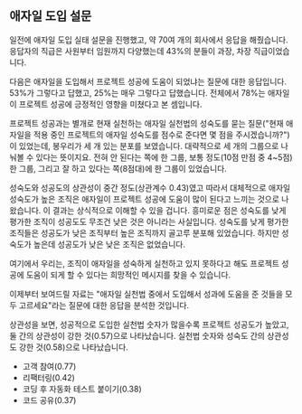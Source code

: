 ## 애자일 도입 설문
일전에 애자일 도입 실태 설문을 진행했고, 약 70여 개의 회사에서 응답을 해줬습니다. 응답자의 직급은 사원부터 임원까지 다양했는데 43%의 분들이 과장, 차장 직급이었습니다.

다음은 애자일을 도입해서 프로젝트 성공에 도움이 되었냐는 질문에 대한 응답입니다. 53%가 그렇다고 답했고, 25%는 매우 그렇다고 답했습니다. 전체에서 78%는 애자일이 프로젝트 성공에 긍정적인 영향을 미쳤다고 본 셈입니다.

프로젝트 성공과는 별개로 현재 실천하는 애자일 실천법의 성숙도를 묻는 질문("현재 애자일을 적용 중인 프로젝트의 애자일 성숙도를 점수로 준다면 몇 점을 주시겠습니까?")이 있었는데, 봉우리가 세 개 있는 분포를 보였습니다. 대략적으로 세 개의 그룹으로 나눠볼 수 있다는 뜻이지요. 전혀 안 된다는 쪽에 한 그룹, 보통 정도(10점 만점 중 4~5점) 한 그룹, 그리고 잘 하고 있다는 쪽(8점대)에 한 그룹이 있었습니다.

성숙도와 성공도의 상관성이 중간 정도(상관계수 0.43)였고 따라서 대체적으로 애자일 성숙도가 높은 조직은 애자일이 프로젝트 성공에 도움이 많이 된다고 느끼는 것으로 나왔습니다. 이 결과는 상식적으로 이해할 수 있을 겁니다. 흥미로운 점은 성숙도를 낮게 평가한 조직이 성공도도 무조건 낮은 것은 아니라는 사실입니다. 성숙도를 낮게 평가한 조직들은 성공도가 낮은 조직부터 높은 조직까지 골고루 분포해 있었습니다. 하지만 성숙도가 높은데 성공도가 낮은 낮은 조직은 없었습니다.

여기에서 우리는, 조직이 애자일을 성숙하게 실천하고 있지 못하다고 해도 프로젝트 성공에 도움이 되게 할 수 있다는 희망적인 메시지를 찾을 수 있습니다.

이제부터 보여드릴 자료는 "애자일 실천법 중에서 도입해서 성과에 도움을 준 것들을 모두 고르세요"라는 질문에 대한 응답을 분석한 것입니다.

상관성을 보면, 성공적으로 도입한 실천법 숫자가 많을수록 프로젝트 성공도가 높았고, 둘 간의 상관성이 강한 것(0.57)으로 나타났습니다. 실천법 숫자와 성숙도 간의 상관성도 강한 것(0.58)으로 나타났습니다.

- 고객 참여(0.77)
- 리팩터링(0.42)
- 코딩 후 자동화 테스트 붙이기(0.38)
- 코드 공유(0.37)

